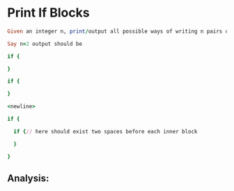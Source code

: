 # Print If Blocks

```ruby
Given an integer n, print/output all possible ways of writing n pairs of if blocks with correct indentation.

Say n=2 output should be

if {

}

if {

}

<newline>

if {

  if {// here should exist two spaces before each inner block

  }

}
```



## Analysis:

